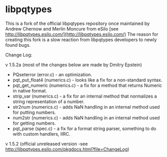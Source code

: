 # libpqtypes

This is a fork of the official libpqtypes repository once maintained by Andrew Chernow and Merlin Moncure from eSilo [see http://libpqtypes.esilo.com/](http://libpqtypes.esilo.com/)
The reason for creating this fork is a slow reaction from libpqtypes developers to newly found bugs. 

Change Log:

v 1.5.2a (most of the changes below are made by Dmitry Epstein)

 -	PQseterror (error.c) - an optimization.
 -	pqt_put_float4 (numerics.c) - looks like a fix for a non-standard syntax.
 -	pqt_get_numeric (numerics.c) - a fix for a method that returns Numeric in native format.
 -	strip_var (numerics.c) - a fix for an internal method that normalizes a string representation of a number.
 -	str2num (numerics.c) - adds NaN handling in an internal method used for putting numbers.
 -	num2str (numerics.c) - adds NaN handling in an internal method used for getting numbers.
 -	pqt_parse (spec.c) - a fix for a format string parser, something to do with custom handlers, IIRC.


v 1.5.2 (official unreleased version  -see http://libpqtypes.esilo.com/pkgdocs.html?file=ChangeLog)	
 
